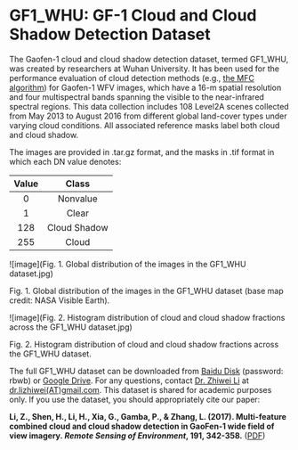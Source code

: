 # GF1_WHU: GF-1 Cloud and Cloud Shadow Detection Dataset

The Gaofen-1 cloud and cloud shadow detection dataset, termed GF1_WHU, was created by researchers at Wuhan University. It has been used for the performance evaluation of cloud detection methods (e.g., [the MFC algorithm](http://sendimage.whu.edu.cn/en/mfc/)) for Gaofen-1 WFV images, which have a 16-m spatial resolution and four multispectral bands spanning the visible to the near-infrared spectral regions. This data collection includes 108 Level2A scenes collected from May 2013 to August 2016 from different global land-cover types under varying cloud conditions. All associated reference masks label both cloud and cloud shadow. 

The images are provided in .tar.gz format, and the masks in .tif format in which each DN value denotes:

|**Value**|**Class**|
| :-: | :-: |
|0|Nonvalue|
|1|Clear|
|128|Cloud Shadow|
|255|Cloud|

![image](Fig. 1. Global distribution of the images in the GF1_WHU dataset.jpg)

Fig. 1. Global distribution of the images in the GF1_WHU dataset (base map credit: NASA Visible Earth).

![image](Fig. 2. Histogram distribution of cloud and cloud shadow fractions across the GF1_WHU dataset.jpg)

Fig. 2. Histogram distribution of cloud and cloud shadow fractions across the GF1_WHU dataset.

The full GF1\_WHU dataset can be downloaded from [Baidu Disk](https://pan.baidu.com/s/19uc0k-kUIN5uC2AbETg1eA) (password: rbwb) or [Google Drive](https://drive.google.com/file/d/1iicE9SzCsxXX7l76Bje3N0T1UPq_orcC/view?usp=sharing). For any questions, contact <a href='https://zhiweili.net/'>Dr. Zhiwei Li</a> at <a href="mailto:dr.lizhiwei@gmail.com">dr.lizhiwei(AT)gmail.com</a>. This dataset is shared for academic purposes only. If you use the dataset, you should appropriately cite our paper:

**Li, Z., Shen, H., Li, H., Xia, G., Gamba, P., & Zhang, L. (2017). Multi-feature combined cloud and cloud shadow detection in GaoFen-1 wide field of view imagery. *Remote Sensing of Environment*, 191, 342-358.** ([PDF](http://sendimage.whu.edu.cn/wp-content/uploads/2017/02/2017_RSE_Multi-feature-combined-cloud-and-cloud-shadow-detection-in-GaoFen-1-wide-field-of-view-imagery.pdf))

